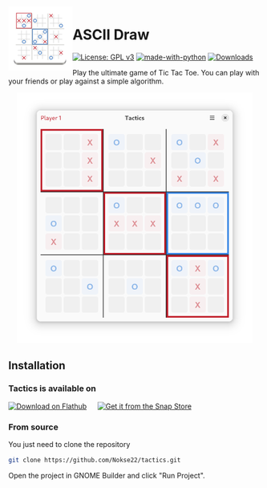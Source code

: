 <img height="128" src="data/icons/hicolor/scalable/apps/io.github.nokse22.tactics.svg" align="left"/>

# ASCII Draw
  [![License: GPL v3](https://img.shields.io/badge/License-GPLv3-blue.svg)](https://www.gnu.org/licenses/gpl-3.0)
  [![made-with-python](https://img.shields.io/badge/Made%20with-Python-ff7b3f.svg)](https://www.python.org/)
  [![Downloads](https://img.shields.io/badge/dynamic/json?color=brightgreen&label=Flathub%20Downloads&query=%24.installs_total&url=https%3A%2F%2Fflathub.org%2Fapi%2Fv2%2Fstats%2Fio.github.nokse22.tactics)](https://flathub.org/apps/details/io.github.nokse22.tactics)
  
  <p>
    Play the ultimate game of Tic Tac Toe.
You can play with your friends or play against a simple algorithm.
	</p>

  <div align="center">
  <img src="data/resources/screenshot 1.png" height="500"/>
  </div>

## Installation
### Tactics is available on
<a href='https://flathub.org/apps/io.github.nokse22.tactics'><img height='80' alt='Download on Flathub' src='https://dl.flathub.org/assets/badges/flathub-badge-en.png'/></a>
<h>&emsp;</h> <a href="https://snapcraft.io/tactics"><img height='80' alt="Get it from the Snap Store" src="https://snapcraft.io/static/images/badges/en/snap-store-black.svg"/></a>

### From source

You just need to clone the repository

```sh
git clone https://github.com/Nokse22/tactics.git
```

Open the project in GNOME Builder and click "Run Project".
